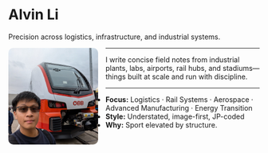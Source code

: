 # Alvin Li

Precision across logistics, infrastructure, and industrial systems.

<img src="docs/JPG_VID/innotrans3.jpg" alt="Alvin Li" width="180" align="left" style="margin-right:15px; border-radius:10px;" />

---

I write concise field notes from industrial plants, labs, airports, rail hubs, and stadiums—
things built at scale and run with discipline.

---

- **Focus:** Logistics · Rail Systems · Aerospace · Advanced Manufacturing · Energy Transition
- **Style:** Understated, image-first, JP-coded
- **Why:** Sport elevated by structure.
